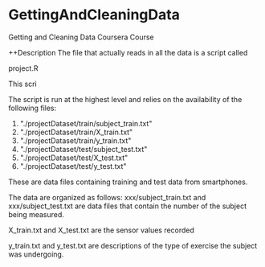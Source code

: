 GettingAndCleaningData
======================

Getting and Cleaning Data Coursera Course

++Description
The file that actually reads in all the data is a script called

project.R

This scri

The script is run at the highest level and relies on the availability of the following files:

1) "./projectDataset/train/subject_train.txt"
2) "./projectDataset/train/X_train.txt"
3) "./projectDataset/train/y_train.txt"
4) "./projectDataset/test/subject_test.txt" 
5) "./projectDataset/test/X_test.txt" 
6) "./projectDataset/test/y_test.txt"

These are data files containing training and test data from smartphones. 

The data are organized as follows:
xxx/subject_train.txt and xxx/subject_test.txt are data files that contain the number of the subject being measured.

X_train.txt and X_test.txt are the sensor values recorded

y_train.txt and y_test.txt are descriptions of the type of exercise the subject was undergoing.
 
